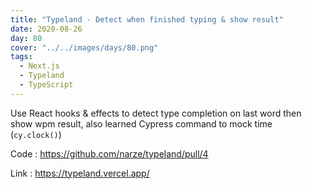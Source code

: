 ```yaml
---
title: "Typeland - Detect when finished typing & show result"
date: 2020-08-26
day: 80
cover: "../../images/days/80.png"
tags:
  - Next.js
  - Typeland
  - TypeScript
---
```


Use React hooks & effects to detect type completion on last word then show wpm result, also learned Cypress command to mock time (`cy.clock()`)

Code : https://github.com/narze/typeland/pull/4

Link : https://typeland.vercel.app/
